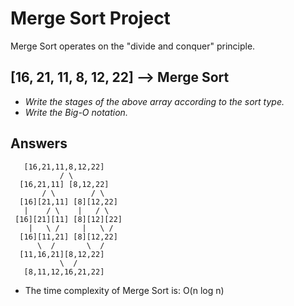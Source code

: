 # Merge Sort Project
Merge Sort operates on the "divide and conquer" principle.

## [16, 21, 11, 8, 12, 22] --> Merge Sort

- *Write the stages of the above array according to the sort type.*
- *Write the Big-O notation.*

## Answers
```
   [16,21,11,8,12,22]
           / \
  [16,21,11] [8,12,22]
       / \        / \
  [16][21,11] [8][12,22]
   |    / \    |   / \
 [16][21][11] [8][12][22]
    |   \ /     |   \ /
  [16][11,21] [8][12,22]
      \  /       \  /
  [11,16,21][8,12,22]
           \  /
   [8,11,12,16,21,22]

```
- The time complexity of Merge Sort is: O(n log n)
